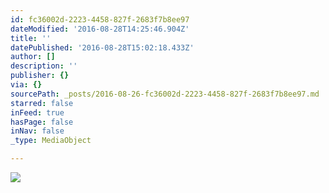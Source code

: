```yaml
---
id: fc36002d-2223-4458-827f-2683f7b8ee97
dateModified: '2016-08-28T14:25:46.904Z'
title: ''
datePublished: '2016-08-28T15:02:18.433Z'
author: []
description: ''
publisher: {}
via: {}
sourcePath: _posts/2016-08-26-fc36002d-2223-4458-827f-2683f7b8ee97.md
starred: false
inFeed: true
hasPage: false
inNav: false
_type: MediaObject

---
```

![](https://the-grid-user-content.s3-us-west-2.amazonaws.com/d6a9c112-3253-4e16-a60e-39f89b3c04fa.jpg)